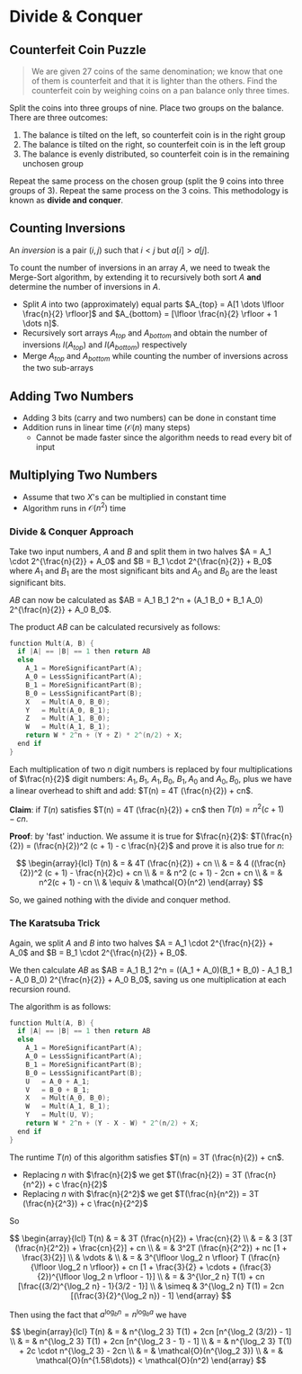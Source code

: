 # Divide & Conquer



## Counterfeit Coin Puzzle

> We are given 27 coins of the same denomination; we know that one of them is counterfeit and that it is lighter than the others. Find the counterfeit coin by weighing coins on a pan balance only three times.

Split the coins into three groups of nine. Place two groups on the balance. There are three outcomes:

1. The balance is tilted on the left, so counterfeit coin is in the right group
2. The balance is tilted on the right, so counterfeit coin is in the left group
3. The balance is evenly distributed, so counterfeit coin is in the remaining unchosen group

Repeat the same process on the chosen group (split the 9 coins into three groups of 3). Repeat the same process on the 3 coins. This methodology is known as **divide and conquer**.

## Counting Inversions

An *inversion* is a pair $(i, j)$ such that $i < j$ but $a[i] > a[j]$.

To count the number of inversions in an array $A$, we need to tweak the $\text{Merge-Sort}$ algorithm, by extending it to recursively both sort $A$ **and** determine the number of inversions in $A$.

- Split $A$ into two (approximately) equal parts $A_{top} = A[1 \dots \lfloor \frac{n}{2} \rfloor]$ and $A_{bottom} = [\lfloor \frac{n}{2} \rfloor + 1 \dots n]$.
- Recursively sort arrays $A_{top}$ and $A_{bottom}$ and obtain the number of inversions $I(A_{top})$ and $I(A_{bottom})$ respectively
- Merge $A_{top}$ and $A_{bottom}$ while counting the number of inversions across the two sub-arrays

## Adding Two Numbers

- Adding 3 bits (carry and two numbers) can be done in constant time
- Addition runs in linear time ($\mathcal{O}(n)$ many steps)
  - Cannot be made faster since the algorithm needs to read every bit of input

## Multiplying Two Numbers

- Assume that two $X$'s can be multiplied in constant time
- Algorithm runs in $\mathcal{O}(n^2)$ time

### Divide & Conquer Approach

Take two input numbers, $A$ and $B$ and split them in two halves $A = A_1 \cdot 2^{\frac{n}{2}} + A_0$ and $B = B_1 \cdot 2^{\frac{n}{2}} + B_0$ where $A_1$ and $B_1$ are the most significant bits and $A_0$ and $B_0$ are the least significant bits.

$AB$ can now be calculated as $AB = A_1 B_1 2^n + (A_1 B_0 + B_1 A_0) 2^{\frac{n}{2}} + A_0 B_0$.

The product $AB$ can be calculated recursively as follows:

```c
function Mult(A, B) {
  if |A| == |B| == 1 then return AB
  else
    A_1 = MoreSignificantPart(A);
    A_0 = LessSignificantPart(A);
    B_1 = MoreSignificantPart(B);
    B_0 = LessSignificantPart(B);
    X   = Mult(A_0, B_0);
    Y   = Mult(A_0, B_1);
    Z   = Mult(A_1, B_0);
    W   = Mult(A_1, B_1);
    return W * 2^n + (Y + Z) * 2^(n/2) + X;
  end if
}
```

Each multiplication of two $n$ digit numbers is replaced by four multiplications of $\frac{n}{2}$ digit numbers: $A_1, B_1$, $A_1, B_0$, $B_1, A_0$ and $A_0, B_0$, plus we have a linear overhead to shift and add: $T(n) = 4T (\frac{n}{2}) + cn$.

**Claim**: if $T(n)$ satisfies $T(n) = 4T (\frac{n}{2}) + cn$ then $T(n) = n^2 (c + 1) - cn$.

**Proof**: by 'fast' induction. We assume it is true for $\frac{n}{2}$: $T(\frac{n}{2}) = (\frac{n}{2})^2 (c + 1) - c \frac{n}{2}$ and prove it is also true for $n$: 

$$
\begin{array}{lcl}
  T(n) & = & 4T (\frac{n}{2}) + cn \\
  & = & 4 ((\frac{n}{2})^2 (c + 1) - \frac{n}{2}c) + cn \\
  & = & n^2 (c + 1) - 2cn + cn \\
  & = & n^2(c + 1) - cn \\
  & \equiv & \mathcal{O}(n^2)
\end{array}
$$

So, we gained nothing with the divide and conquer method.

### The Karatsuba Trick

Again, we split $A$ and $B$ into two halves $A = A_1 \cdot 2^{\frac{n}{2}} + A_0$ and $B = B_1 \cdot 2^{\frac{n}{2}} + B_0$.

We then calculate $AB$ as $AB = A_1 B_1 2^n = ((A_1 + A_0)(B_1 + B_0) - A_1 B_1 - A_0 B_0) 2^{\frac{n}{2}} + A_0 B_0$, saving us one multiplication at each recursion round.

The algorithm is as follows:

```c
function Mult(A, B) {
  if |A| == |B| == 1 then return AB
  else
    A_1 = MoreSignificantPart(A);
    A_0 = LessSignificantPart(A);
    B_1 = MoreSignificantPart(B);
    B_0 = LessSignificantPart(B);
    U   = A_0 + A_1;
    V   = B_0 + B_1;
    X   = Mult(A_0, B_0);
    W   = Mult(A_1, B_1);
    Y   = Mult(U, V);
    return W * 2^n + (Y - X - W) * 2^(n/2) + X;
  end if
}
```

The runtime $T(n)$ of this algorithm satisfies $T(n) = 3T (\frac{n}{2}) + cn$.

- Replacing $n$ with $\frac{n}{2}$ we get $T(\frac{n}{2}) = 3T (\frac{n}{n^2}) + c \frac{n}{2}$
- Replacing $n$ with $\frac{n}{2^2}$ we get $T(\frac{n}{n^2}) = 3T (\frac{n}{2^3}) + c \frac{n}{2^2}$

So

$$
\begin{array}{lcl}
  T(n) & = & 3T (\frac{n}{2}) + \frac{cn}{2} \\
  & = & 3 [3T (\frac{n}{2^2}) + \frac{cn}{2}] + cn \\
  & = & 3^2T (\frac{n}{2^2}) + nc [1 + \frac{3}{2}] \\
  & \vdots & \\
  & = & 3^{\lfloor \log_2 n \rfloor} T (\frac{n}{\lfloor \log_2 n \rfloor}) + cn [1 + \frac{3}{2} + \cdots + (\frac{3}{2})^{\lfloor \log_2 n \rfloor - 1}] \\
  & = & 3^{\lor_2 n} T(1) + cn [\frac{(3/2)^{\log_2 n} - 1}{3/2 - 1}] \\
  & \simeq & 3^{\log_2 n} T(1) = 2cn [(\frac{3}{2}^{\log_2 n}) - 1]
\end{array}
$$

Then using the fact that $a^{\log_b n} = n^{\log_b a}$ we have

$$
\begin{array}{lcl}
  T(n) & = & n^{\log_2 3} T(1) + 2cn [n^{\log_2 (3/2)} - 1] \\
  & = & n^{\log_2 3} T(1) + 2cn [n^{\log_2 3 - 1} - 1] \\
  & = & n^{\log_2 3} T(1) + 2c \cdot n^{\log_2 3} - 2cn \\
  & = & \mathcal{O}(n^{\log_2 3}) \\
  & = & \mathcal{O}(n^{1.58\dots}) < \mathcal{O}(n^2)
\end{array}
$$
